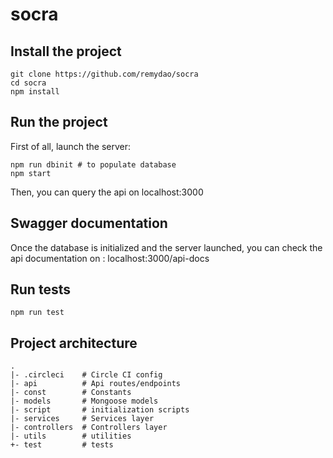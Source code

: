 # socra

## Install the project

```shell
git clone https://github.com/remydao/socra
cd socra
npm install
```

## Run the project

First of all, launch the server:

```shell
npm run dbinit # to populate database
npm start
```

Then, you can query the api on localhost:3000

## Swagger documentation

Once the database is initialized and the server launched, you can check the api documentation on :
localhost:3000/api-docs

## Run tests

```shell
npm run test
```

## Project architecture

```
.
|- .circleci    # Circle CI config
|- api          # Api routes/endpoints
|- const        # Constants
|- models       # Mongoose models
|- script       # initialization scripts
|- services     # Services layer
|- controllers  # Controllers layer
|- utils        # utilities
+- test         # tests
```
